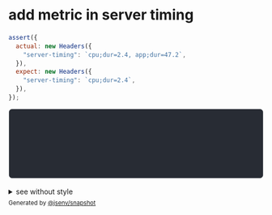 # add metric in server timing

```js
assert({
  actual: new Headers({
    "server-timing": `cpu;dur=2.4, app;dur=47.2`,
  }),
  expect: new Headers({
    "server-timing": `cpu;dur=2.4`,
  }),
});
```

![img](throw.svg)

<details>
  <summary>see without style</summary>

```console
AssertionError: actual and expect are different

actual: Headers(
  "server-timing" => "cpu;dur=2.4, app;dur=47.2"
)
expect: Headers(
  "server-timing" => "cpu;dur=2.4"
)
```

</details>


<sub>
  Generated by <a href="https://github.com/jsenv/core/tree/main/packages/independent/snapshot">@jsenv/snapshot</a>
</sub>